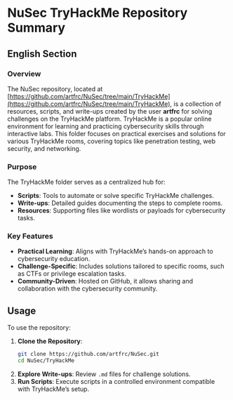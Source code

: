 # NuSec TryHackMe Repository Summary

## English Section

### Overview
The NuSec repository, located at [https://github.com/artfrc/NuSec/tree/main/TryHackMe](https://github.com/artfrc/NuSec/tree/main/TryHackMe), is a collection of resources, scripts, and write-ups created by the user **artfrc** for solving challenges on the TryHackMe platform. TryHackMe is a popular online environment for learning and practicing cybersecurity skills through interactive labs. This folder focuses on practical exercises and solutions for various TryHackMe rooms, covering topics like penetration testing, web security, and networking.

### Purpose
The TryHackMe folder serves as a centralized hub for:
- **Scripts**: Tools to automate or solve specific TryHackMe challenges.
- **Write-ups**: Detailed guides documenting the steps to complete rooms.
- **Resources**: Supporting files like wordlists or payloads for cybersecurity tasks.

### Key Features
- **Practical Learning**: Aligns with TryHackMe’s hands-on approach to cybersecurity education.
- **Challenge-Specific**: Includes solutions tailored to specific rooms, such as CTFs or privilege escalation tasks.
- **Community-Driven**: Hosted on GitHub, it allows sharing and collaboration with the cybersecurity community.

## Usage

To use the repository:
1. **Clone the Repository**:
   ```bash
   git clone https://github.com/artfrc/NuSec.git
   cd NuSec/TryHackMe
   ```
2. **Explore Write-ups**: Review `.md` files for challenge solutions.
3. **Run Scripts**: Execute scripts in a controlled environment compatible with TryHackMe’s setup.